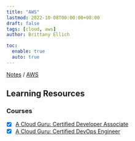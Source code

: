 ```yaml
---
title: "AWS"
lastmod: 2022-10-08T00:00:00+08:00
draft: false
tags: [cloud, aws]
author: Brittany Ellich

toc:
  enable: true
  auto: true
---
```


[Notes](../../notes) / [AWS](./)

## Learning Resources

### Courses

* [x] [A Cloud Guru: Certified Developer Associate](https://acloudguru.com/course/aws-certified-developer-associate)
* [x] [A Cloud Guru: Certified DevOps Engineer](https://acloudguru.com/course/aws-certified-devops-engineer-professional-jRMNR)
